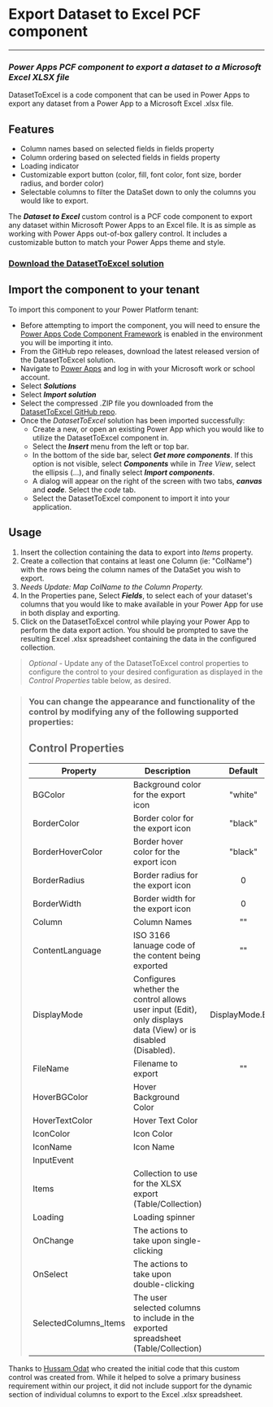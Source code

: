 # Export Dataset to Excel PCF component

---

### _Power Apps PCF component to export a dataset to a Microsoft Excel XLSX file_

DatasetToExcel is a code component that can be used in Power Apps to export any dataset from a Power App to a Microsoft Excel .xlsx file.

## Features

- Column names based on selected fields in fields property
- Column ordering based on selected fields in fields property
- Loading indicator
- Customizable export button (color, fill, font color, font size, border radius, and border color)
- Selectable columns to filter the DataSet down to only the columns you would like to export.

The **_Dataset to Excel_** custom control is a PCF code component to export any dataset within Microsoft Power Apps to an Excel file. It is as simple as working with Power Apps out-of-box gallery control.
It includes a customizable button to match your Power Apps theme and style.

### [Download the DatasetToExcel solution](https://github.com/ChrisMcKee1/power-platform-pcf/raw/main/PCF/DatasetToExcel/ExcelExporter.zip)

## Import the component to your tenant

To import this component to your Power Platform tenant:

- Before attempting to import the component, you will need to ensure the [Power Apps Code Component Framework](https://learn.microsoft.com/en-us/power-apps/developer/component-framework/component-framework-for-canvas-apps) is enabled in the environment you will be importing it into.
- From the GitHub repo releases, download the latest released version of the DatasetToExcel solution.
- Navigate to [Power Apps](https://make.powerapps.com) and log in with your Microsoft work or school account.
- Select **_Solutions_**
- Select **_Import solution_**
- Select the compressed .ZIP file you downloaded from the [DatasetToExcel GitHub repo](https://github.com/ChrisMcKee1/power-platform-pcf/raw/main/PCF/DatasetToExcel/ExcelExporter.zip).
- Once the _DatasetToExcel_ solution has been imported successfully:
  - Create a new, or open an existing Power App which you would like to utilize the DatasetToExcel component in.
  - Select the **_Insert_** menu from the left or top bar.
  - In the bottom of the side bar, select **_Get more components_**. If this option is not visible, select **_Components_** while in _Tree View_, select the ellipsis (...), and finally select **_Import components_**.
  - A dialog will appear on the right of the screen with two tabs, **_canvas_** and **_code_**. Select the _code_ tab.
  - Select the DatasetToExcel component to import it into your application.

## Usage

1. Insert the collection containing the data to export into _Items_ property.
2. Create a collection that contains at least one Column (ie: "ColName") with the rows being the column names of the DataSet you wish to export.
3. _Needs Update: Map ColName to the Column Property._
4. In the Properties pane, Select **_Fields_**, to select each of your dataset's columns that you would like to make available in your Power App for use in both display and exporting.
5. Click on the DatasetToExcel control while playing your Power App to perform the data export action. You should be prompted to save the resulting Excel .xlsx spreadsheet containing the data in the configured collection.

> _Optional_ - Update any of the DatasetToExcel control properties to configure the control to your desired configuration as displayed in the _Control Properties_ table below, as desired.

> ### You can change the appearance and functionality of the control by modifying any of the following supported properties:
>
> ## Control Properties
>
> | Property              | Description                                                                                                   |     Default      |    Example    |
> | --------------------- | ------------------------------------------------------------------------------------------------------------- | :--------------: | :-----------: |
> | BGColor               | Background color for the export icon                                                                          |     "white"      |     "red"     |
> | BorderColor           | Border color for the export icon                                                                              |     "black"      |    "green"    |
> | BorderHoverColor      | Border hover color for the export icon                                                                        |     "black"      |   "orange"    |
> | BorderRadius          | Border radius for the export icon                                                                             |        0         |               |
> | BorderWidth           | Border width for the export icon                                                                              |        0         |               |
> | Column                | Column Names                                                                                                  |        ""        |    "Value"    |
> | ContentLanguage       | ISO 3166 lanuage code of the content being exported                                                           |        ""        |    "en-us"    |
> | DisplayMode           | Configures whether the control allows user input (Edit), only displays data (View) or is disabled (Disabled). | DisplayMode.Edit |               |
> | FileName              | Filename to export                                                                                            |        ""        | "Export.xlsx" |
> | HoverBGColor          | Hover Background Color                                                                                        |                  |               |
> | HoverTextColor        | Hover Text Color                                                                                              |                  |               |
> | IconColor             | Icon Color                                                                                                    |                  |               |
> | IconName              | Icon Name                                                                                                     |                  |               |
> | InputEvent            |                                                                                                               |                  |               |
> | Items                 | Collection to use for the XLSX export (Table/Collection)                                                      |                  |               |
> | Loading               | Loading spinner                                                                                               |                  |               |
> | OnChange              | The actions to take upon single-clicking                                                                      |                  |               |
> | OnSelect              | The actions to take upon double-clicking                                                                      |                  |               |
> | SelectedColumns_Items | The user selected columns to include in the exported spreadsheet (Table/Collection)                           |                  |               |

Thanks to [Hussam Odat](https://www.linkedin.com/in/hussam-odat-5075aa73) who created the initial code that this custom control was created from. While it helped to solve a primary business requirement within our project, it did not include support for the dynamic section of individual columns to export to the Excel _.xlsx_ spreadsheet.
